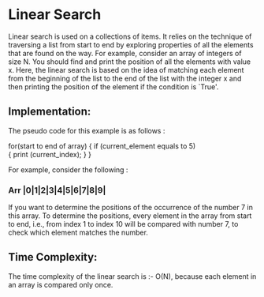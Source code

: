 # Linear Search

Linear search is used on a collections of items. It relies on the technique of traversing a list from start to end by exploring properties of all the elements that are found on the way.
For example, consider an array of integers of size N. You should find and print the position of all the elements with value x. Here, the linear search is based on the idea of matching each element from the beginning of the list to the end of the list with the integer x and then printing the position of the element if the condition is `True'.

## Implementation:

The pseudo code for this example is as follows :

for(start to end of array)
{
    if (current_element equals to 5)  
    {
        print (current_index);
    }
}

 For example, consider the following :

### Arr |0|1|2|3|4|5|6|7|8|9|

If you want to determine the positions of the occurrence of the number 7 in this array. To determine the positions, every element in the array from start to end, i.e., from index 1 to index 10 will be compared with number 7, to check which element matches the number. 

## Time Complexity:
The time complexity of the linear search is :-
O(N), because each element in an array is compared only once.

